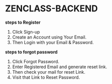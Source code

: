 # ZENCLASS-BACKEND


**steps to Register**

1) Click Sign-up
2) Create an Account using Your Email.
3) Then Login with your Email & Password.

**steps to forgot password**

1) Click Forgot Password.
2) Enter Registered Email and generate reset link.
3) Then check your mail for reset Link.
4) Visit that Link to Reset Password.

